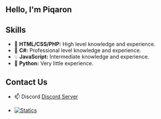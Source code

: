 ## Hello, I'm Piqaron

## Skills
- 🌟 **HTML/CSS/PHP:** High level knowledge and experience.
- 🚀 **C#:** Professional level knowledge and experience.
- 💡 **JavaScript:** Intermediate knowledge and experience.
- 🐍 **Python:** Very little experience.

## Contact Us
- 📫 Discord [Discord Server](https://discord.gg/devtr)

- [![Statics](https://github-readme-stats.vercel.app/api?username=piqaron&show_icons=true&theme=radical)](link)
